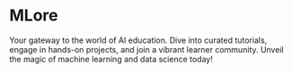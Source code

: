 # MLore
Your gateway to the world of AI education. Dive into curated tutorials, engage in hands-on projects, and join a vibrant learner community. Unveil the magic of machine learning and data science today!
